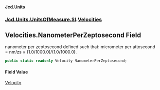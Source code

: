 #### [Jcd.Units](index 'index')
### [Jcd.Units.UnitsOfMeasure.SI](Jcd.Units.UnitsOfMeasure.SI 'Jcd.Units.UnitsOfMeasure.SI').[Velocities](Velocities 'Jcd.Units.UnitsOfMeasure.SI.Velocities')

## Velocities.NanometerPerZeptosecond Field

nanometer per zeptosecond defined such that: micrometer per attosecond = nm/zs × (1.0/1000.0)/(1.0/1000.0).

```csharp
public static readonly Velocity NanometerPerZeptosecond;
```

#### Field Value
[Velocity](Velocity 'Jcd.Units.UnitTypes.Velocity')